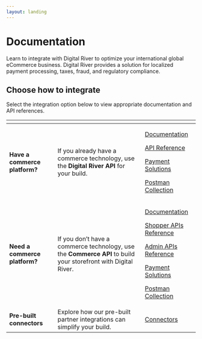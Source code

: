 ```yaml
---
layout: landing
---
```


# Documentation

Learn to integrate with Digital River to optimize your international global eCommerce business. Digital River provides a solution for localized payment processing, taxes, fraud, and regulatory compliance.

## Choose how to integrate

Select the integration option below to view appropriate documentation and API references.

<table data-view="cards"><thead><tr><th></th><th></th><th></th></tr></thead><tbody><tr><td><strong>Have a commerce platform?</strong> </td><td>If you already have a commerce technology, use the <strong>Digital River API</strong> for your build.</td><td><p><a href="https://app.gitbook.com/o/-LqC_Nsz4Z-JxICCsFw3/s/-LqH4RJfLVLuHPXuJyTZ/">Documentation</a></p><p><a href="https://www.digitalriver.com/docs/digital-river-api-reference/">API Reference</a></p><p><a href="https://docs.digitalriver.com/digital-river-api/payments/payment-integrations-1">Payment Solutions</a></p><p><a href="https://github.com/DigitalRiver/api-sandbox#digital-river-api-postman-collection">Postman Collection</a></p></td></tr><tr><td><strong>Need a commerce platform?</strong></td><td>If you don’t have a commerce technology, use the <strong>Commerce API</strong> to build your storefront with Digital River.</td><td><p><a href="https://app.gitbook.com/o/-LqC_Nsz4Z-JxICCsFw3/s/-LzlYMEYC0GeLSgnsft6/">Documentation</a></p><p><a href="https://www.digitalriver.com/docs/commerce-shopper-api/">Shopper APIs Reference</a></p><p><a href="https://www.digitalriver.com/docs/commerce-admin-api/">Admin APIs Reference</a></p><p><a href="https://docs.digitalriver.com/commerce-api/payments/payments-solutions">Payment Solutions</a></p><p><a href="https://github.com/DigitalRiver/commerce-api">Postman Collection</a></p></td></tr><tr><td><strong>Pre-built connectors</strong></td><td>Explore how our pre-built partner integrations can simplify your build.</td><td><a href="https://app.gitbook.com/o/-LqC_Nsz4Z-JxICCsFw3/s/-MNZuFyE5P0wydRRHC84/">Connectors</a></td></tr></tbody></table>
